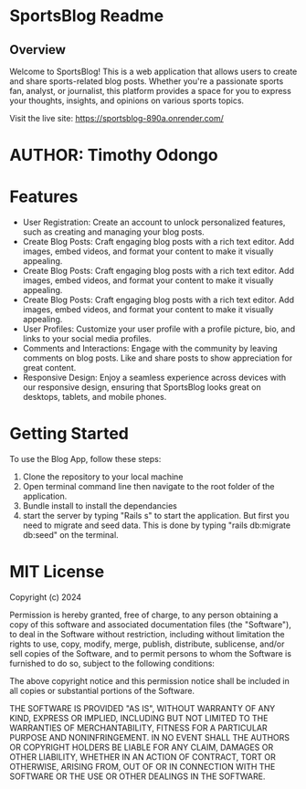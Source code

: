 
# SportsBlog Readme
## Overview
Welcome to SportsBlog! This is a web application that allows users to create and share sports-related blog posts. Whether you're a passionate sports fan, analyst, or journalist, this platform provides a space for you to express your thoughts, insights, and opinions on various sports topics.

Visit the live site: https://sportsblog-890a.onrender.com/


# AUTHOR: Timothy Odongo

# Features
<ul>
<li>User Registration: Create an account to unlock personalized features, such as creating and managing your blog posts.</li>
<li>Create Blog Posts: Craft engaging blog posts with a rich text editor. Add images, embed videos, and format your content to make it visually appealing.</li>
<li>Create Blog Posts: Craft engaging blog posts with a rich text editor. Add images, embed videos, and format your content to make it visually appealing.</li>
<li>Create Blog Posts: Craft engaging blog posts with a rich text editor. Add images, embed videos, and format your content to make it visually appealing.</li>
<li>User Profiles: Customize your user profile with a profile picture, bio, and links to your social media profiles.</li>
<li>Comments and Interactions: Engage with the community by leaving comments on blog posts. Like and share posts to show appreciation for great content.</li>
<li>Responsive Design: Enjoy a seamless experience across devices with our responsive design, ensuring that SportsBlog looks great on desktops, tablets, and mobile phones.</li>
</ul>

# Getting Started
To use the Blog App, follow these steps:
<ol>
<li>Clone the repository to your local machine</li>
<li>Open terminal command line then navigate to the root folder of the application.</li>
<li>Bundle install to install the dependancies</li>
<li>start the server by typing "Rails s" to start the application. But first you need to migrate and seed data. This is done by typing "rails db:migrate db:seed" on the terminal.</li>
</ol>

# MIT License
Copyright (c) 2024 

Permission is hereby granted, free of charge, to any person obtaining a copy of this software and associated documentation files (the "Software"), to deal in the Software without restriction, including without limitation the rights to use, copy, modify, merge, publish, distribute, sublicense, and/or sell copies of the Software, and to permit persons to whom the Software is furnished to do so, subject to the following conditions:

The above copyright notice and this permission notice shall be included in all copies or substantial portions of the Software.

THE SOFTWARE IS PROVIDED "AS IS", WITHOUT WARRANTY OF ANY KIND, EXPRESS OR IMPLIED, INCLUDING BUT NOT LIMITED TO THE WARRANTIES OF MERCHANTABILITY, FITNESS FOR A PARTICULAR PURPOSE AND NONINFRINGEMENT. IN NO EVENT SHALL THE AUTHORS OR COPYRIGHT HOLDERS BE LIABLE FOR ANY CLAIM, DAMAGES OR OTHER LIABILITY, WHETHER IN AN ACTION OF CONTRACT, TORT OR OTHERWISE, ARISING FROM, OUT OF OR IN CONNECTION WITH THE SOFTWARE OR THE USE OR OTHER DEALINGS IN THE SOFTWARE.